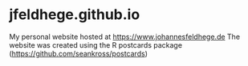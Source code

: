 # jfeldhege.github.io
My personal website hosted at https://www.johannesfeldhege.de
The website was created using the R postcards package (https://github.com/seankross/postcards)
